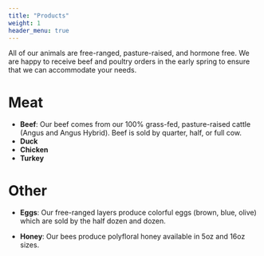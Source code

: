 ```yaml
---
title: "Products"
weight: 1
header_menu: true
---
```



All of our animals are free-ranged, pasture-raised, and hormone free. We are happy to receive beef and poultry orders in the early spring to ensure that we can accommodate your needs.

# Meat

* **Beef**: Our beef comes from our 100% grass-fed, pasture-raised cattle (Angus and Angus Hybrid). Beef
  is sold by quarter, half, or full cow.
* **Duck** 
* **Chicken**
* **Turkey**

# Other 

* **Eggs**: Our free-ranged layers produce colorful eggs (brown, blue, olive) which are sold by the half
  dozen and dozen.

* **Honey**: Our bees produce polyfloral honey available in 5oz and 16oz sizes. 
